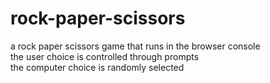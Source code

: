 # rock-paper-scissors

a rock paper scissors game that runs in the browser console\
the user choice is controlled through prompts\
the computer choice is randomly selected
